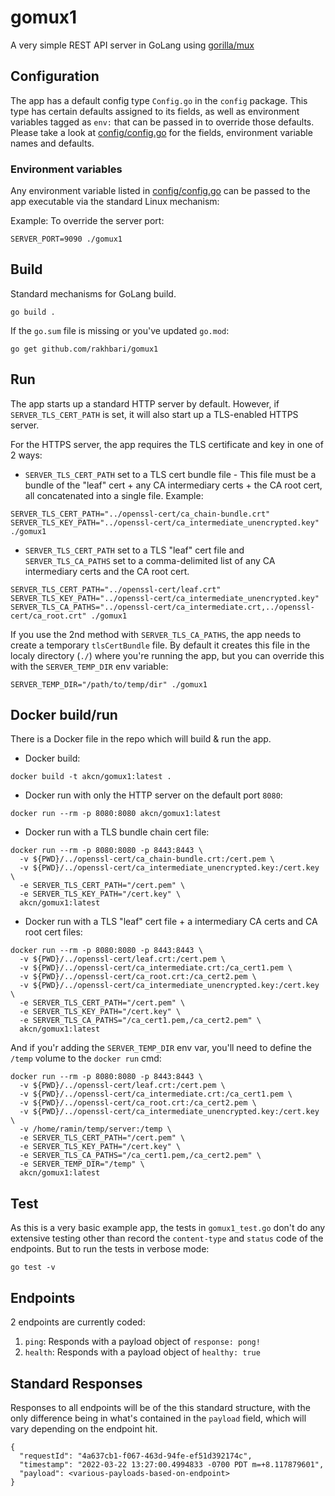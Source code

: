 # gomux1

A very simple REST API server in GoLang using [gorilla/mux](https://github.com/gorilla/mux)

## Configuration
The app has a default config type `Config.go` in the `config` package. This type has certain defaults assigned to its fields, as well as environment variables tagged as `env:` that can be passed in to override those defaults. Please take a look at [config/config.go](config/config.go) for the fields, environment variable names and defaults.


### Environment variables
Any environment variable listed in [config/config.go](config/config.go) can be passed to the app executable via the standard Linux mechanism:

Example:
To override the server port:
```
SERVER_PORT=9090 ./gomux1
```

## Build
Standard mechanisms for GoLang build.
```
go build .
```

If the `go.sum` file is missing or you've updated `go.mod`:
```
go get github.com/rakhbari/gomux1
```

## Run
The app starts up a standard HTTP server by default. However, if `SERVER_TLS_CERT_PATH` is set, it will also start up a TLS-enabled HTTPS server.

For the HTTPS server, the app requires the TLS certificate and key in one of 2 ways:

* `SERVER_TLS_CERT_PATH` set to a TLS cert bundle file - This file must be a bundle of the "leaf" cert + any CA intermediary certs + the CA root cert, all concatenated into a single file. Example:

```
SERVER_TLS_CERT_PATH="../openssl-cert/ca_chain-bundle.crt" SERVER_TLS_KEY_PATH="../openssl-cert/ca_intermediate_unencrypted.key" ./gomux1
```

* `SERVER_TLS_CERT_PATH` set to a TLS "leaf" cert file and `SERVER_TLS_CA_PATHS` set to a comma-delimited list of any CA intermediary certs and the CA root cert.

```
SERVER_TLS_CERT_PATH="../openssl-cert/leaf.crt" SERVER_TLS_KEY_PATH="../openssl-cert/ca_intermediate_unencrypted.key" SERVER_TLS_CA_PATHS="../openssl-cert/ca_intermediate.crt,../openssl-cert/ca_root.crt" ./gomux1
```

If you use the 2nd method with `SERVER_TLS_CA_PATHS`, the app needs to create a temporary `tlsCertBundle` file. By default it creates this file in the localy directory (`./`) where you're running the app, but you can override this with the `SERVER_TEMP_DIR` env variable:
```
SERVER_TEMP_DIR="/path/to/temp/dir" ./gomux1
```

## Docker build/run
There is a Docker file in the repo which will build & run the app.

* Docker build:
```
docker build -t akcn/gomux1:latest .
```

* Docker run with only the HTTP server on the default port `8080`:
```
docker run --rm -p 8080:8080 akcn/gomux1:latest
```

* Docker run with a TLS bundle chain cert file:
```
docker run --rm -p 8080:8080 -p 8443:8443 \
  -v ${PWD}/../openssl-cert/ca_chain-bundle.crt:/cert.pem \
  -v ${PWD}/../openssl-cert/ca_intermediate_unencrypted.key:/cert.key \
  -e SERVER_TLS_CERT_PATH="/cert.pem" \
  -e SERVER_TLS_KEY_PATH="/cert.key" \
  akcn/gomux1:latest
```

* Docker run with a TLS "leaf" cert file + a intermediary CA certs and CA root cert files:
```
docker run --rm -p 8080:8080 -p 8443:8443 \
  -v ${PWD}/../openssl-cert/leaf.crt:/cert.pem \
  -v ${PWD}/../openssl-cert/ca_intermediate.crt:/ca_cert1.pem \
  -v ${PWD}/../openssl-cert/ca_root.crt:/ca_cert2.pem \
  -v ${PWD}/../openssl-cert/ca_intermediate_unencrypted.key:/cert.key \
  -e SERVER_TLS_CERT_PATH="/cert.pem" \
  -e SERVER_TLS_KEY_PATH="/cert.key" \
  -e SERVER_TLS_CA_PATHS="/ca_cert1.pem,/ca_cert2.pem" \
  akcn/gomux1:latest
```

And if you'r adding the `SERVER_TEMP_DIR` env var, you'll need to define the `/temp` volume to the `docker run` cmd:
```
docker run --rm -p 8080:8080 -p 8443:8443 \
  -v ${PWD}/../openssl-cert/leaf.crt:/cert.pem \
  -v ${PWD}/../openssl-cert/ca_intermediate.crt:/ca_cert1.pem \
  -v ${PWD}/../openssl-cert/ca_root.crt:/ca_cert2.pem \
  -v ${PWD}/../openssl-cert/ca_intermediate_unencrypted.key:/cert.key \
  -v /home/ramin/temp/server:/temp \
  -e SERVER_TLS_CERT_PATH="/cert.pem" \
  -e SERVER_TLS_KEY_PATH="/cert.key" \
  -e SERVER_TLS_CA_PATHS="/ca_cert1.pem,/ca_cert2.pem" \
  -e SERVER_TEMP_DIR="/temp" \
  akcn/gomux1:latest
```

## Test
As this is a very basic example app, the tests in `gomux1_test.go` don't do any extensive testing other than record the `content-type` and `status` code of the endpoints. But to run the tests in verbose mode:
```
go test -v
```

## Endpoints
2 endpoints are currently coded:
1. `ping`: Responds with a payload object of `response: pong!`
1. `health`: Responds with a payload object of `healthy: true`

## Standard Responses
Responses to all endpoints will be of the this standard structure, with the only difference being in what's contained in the `payload` field, which will vary depending on the endpoint hit.
```
{
  "requestId": "4a637cb1-f067-463d-94fe-ef51d392174c",
  "timestamp": "2022-03-22 13:27:00.4994833 -0700 PDT m=+8.117879601",
  "payload": <various-payloads-based-on-endpoint>
}
```
